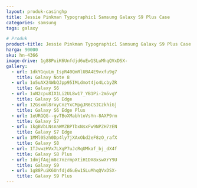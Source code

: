 ```yaml
---
layout: produk-casinghp
title: Jessie Pinkman Typographic1 Samsung Galaxy S9 Plus Case
categories: samsung
tags: galaxy

# Produk
product-title: Jessie Pinkman Typographic1 Samsung Galaxy S9 Plus Case
harga: 90000
sku: hn-4366
image-drive: 1g88PuiK6Unfdjd6uEw1SLuMhqQVxDSX-
gallery:
  - url: 1dkYGquLm_IspR40QmRlUBA4E9vxfu9g7
    title: Galaxy Note 8
  - url: 1o5uAX24WbQJpp95IMLdmot4jo4LcbyZR
    title: Galaxy S6
  - url: 1uN2cpu8IX1Li2UL8w17_YB1Pi-2m5vgY
    title: Galaxy S6 Edge
  - url: 12Gsxml8rxyCnzYxCMpgJR6CSICzkhiGj
    title: Galaxy S6 Edge Plus
  - url: 1eURGQG--gvTBoXMabhtoVsYn-8AXP9rm
    title: Galaxy S7
  - url: 1kgBVbLNsnaWMZBPTbxNsxFw9NPZH7zEN
    title: Galaxy S7 Edge
  - url: 1MMl05zh0Dp4ly7jXAxObd2eF8zO_rafX
    title: Galaxy S8
  - url: 1TJvwzHVx7LXgP7uJcRqUMkaf_bj_dX4f
    title: Galaxy S8 Plus
  - url: 1dmjfAqjm8c7nzrmpXtiH1DX8xswXrY9U
    title: Galaxy S9
  - url: 1g88PuiK6Unfdjd6uEw1SLuMhqQVxDSX-
    title: Galaxy S9 Plus
---
```


